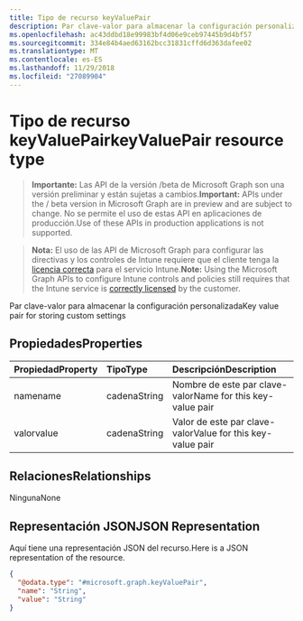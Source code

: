 ```yaml
---
title: Tipo de recurso keyValuePair
description: Par clave-valor para almacenar la configuración personalizada
ms.openlocfilehash: ac43ddbd18e99983bf4d06e9ceb97445b9d4bf57
ms.sourcegitcommit: 334e84b4aed63162bcc31831cffd6d363dafee02
ms.translationtype: MT
ms.contentlocale: es-ES
ms.lasthandoff: 11/29/2018
ms.locfileid: "27089904"
---
```

# <a name="keyvaluepair-resource-type"></a><span data-ttu-id="d6b3e-103">Tipo de recurso keyValuePair</span><span class="sxs-lookup"><span data-stu-id="d6b3e-103">keyValuePair resource type</span></span>

> <span data-ttu-id="d6b3e-104">**Importante:** Las API de la versión /beta de Microsoft Graph son una versión preliminar y están sujetas a cambios.</span><span class="sxs-lookup"><span data-stu-id="d6b3e-104">**Important:** APIs under the / beta version in Microsoft Graph are in preview and are subject to change.</span></span> <span data-ttu-id="d6b3e-105">No se permite el uso de estas API en aplicaciones de producción.</span><span class="sxs-lookup"><span data-stu-id="d6b3e-105">Use of these APIs in production applications is not supported.</span></span>

> <span data-ttu-id="d6b3e-106">**Nota:** El uso de las API de Microsoft Graph para configurar las directivas y los controles de Intune requiere que el cliente tenga la [licencia correcta](https://go.microsoft.com/fwlink/?linkid=839381) para el servicio Intune.</span><span class="sxs-lookup"><span data-stu-id="d6b3e-106">**Note:** Using the Microsoft Graph APIs to configure Intune controls and policies still requires that the Intune service is [correctly licensed](https://go.microsoft.com/fwlink/?linkid=839381) by the customer.</span></span>

<span data-ttu-id="d6b3e-107">Par clave-valor para almacenar la configuración personalizada</span><span class="sxs-lookup"><span data-stu-id="d6b3e-107">Key value pair for storing custom settings</span></span>
## <a name="properties"></a><span data-ttu-id="d6b3e-108">Propiedades</span><span class="sxs-lookup"><span data-stu-id="d6b3e-108">Properties</span></span>
|<span data-ttu-id="d6b3e-109">Propiedad</span><span class="sxs-lookup"><span data-stu-id="d6b3e-109">Property</span></span>|<span data-ttu-id="d6b3e-110">Tipo</span><span class="sxs-lookup"><span data-stu-id="d6b3e-110">Type</span></span>|<span data-ttu-id="d6b3e-111">Descripción</span><span class="sxs-lookup"><span data-stu-id="d6b3e-111">Description</span></span>|
|:---|:---|:---|
|<span data-ttu-id="d6b3e-112">name</span><span class="sxs-lookup"><span data-stu-id="d6b3e-112">name</span></span>|<span data-ttu-id="d6b3e-113">cadena</span><span class="sxs-lookup"><span data-stu-id="d6b3e-113">String</span></span>|<span data-ttu-id="d6b3e-114">Nombre de este par clave-valor</span><span class="sxs-lookup"><span data-stu-id="d6b3e-114">Name for this key-value pair</span></span>|
|<span data-ttu-id="d6b3e-115">valor</span><span class="sxs-lookup"><span data-stu-id="d6b3e-115">value</span></span>|<span data-ttu-id="d6b3e-116">cadena</span><span class="sxs-lookup"><span data-stu-id="d6b3e-116">String</span></span>|<span data-ttu-id="d6b3e-117">Valor de este par clave-valor</span><span class="sxs-lookup"><span data-stu-id="d6b3e-117">Value for this key-value pair</span></span>|

## <a name="relationships"></a><span data-ttu-id="d6b3e-118">Relaciones</span><span class="sxs-lookup"><span data-stu-id="d6b3e-118">Relationships</span></span>
<span data-ttu-id="d6b3e-119">Ninguna</span><span class="sxs-lookup"><span data-stu-id="d6b3e-119">None</span></span>
## <a name="json-representation"></a><span data-ttu-id="d6b3e-120">Representación JSON</span><span class="sxs-lookup"><span data-stu-id="d6b3e-120">JSON Representation</span></span>
<span data-ttu-id="d6b3e-121">Aquí tiene una representación JSON del recurso.</span><span class="sxs-lookup"><span data-stu-id="d6b3e-121">Here is a JSON representation of the resource.</span></span>
<!-- {
  "blockType": "resource",
  "@odata.type": "microsoft.graph.keyValuePair"
}
-->
``` json
{
  "@odata.type": "#microsoft.graph.keyValuePair",
  "name": "String",
  "value": "String"
}
```





